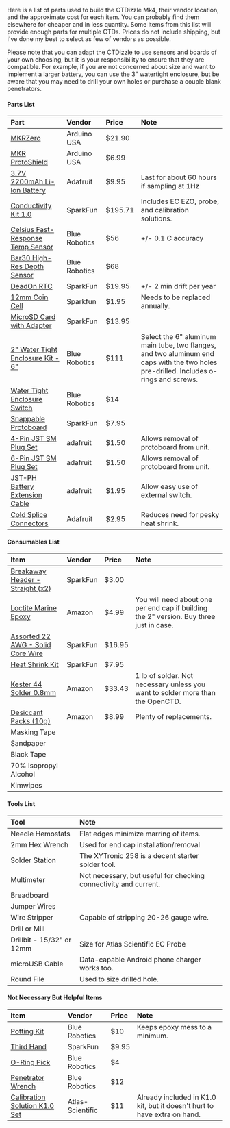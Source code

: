 Here is a list of parts used to build the CTDizzle Mk4, their vendor location, and the approximate cost for each item. You can probably find them elsewhere for cheaper and in less quantity. Some items from this list will provide enough parts for multiple CTDs. Prices do not include shipping, but I've done my best to select as few of vendors as possible.

Please note that you can adapt the CTDizzle to use sensors and boards of your own choosing, but it is your responsibility to ensure that they are compatible. For example, if you are not concerned about size and want to implement a larger battery, you can use the 3" watertight enclosure, but be aware that you may need to drill your own holes or purchase a couple blank penetrators. 

#### Parts List
|Part|Vendor|Price|Note|
|:---|:---|:---|:---|
|[MKRZero](https://store.arduino.cc/usa/arduino-mkrzero)|Arduino USA|$21.90|
|[MKR ProtoShield](https://store.arduino.cc/usa/mkr-proto-shield)|Arduino USA|$6.99|
|[3.7V 2200mAh Li-Ion Battery](https://www.adafruit.com/product/1781)|Adafruit|$9.95|Last for about 60 hours if sampling at 1Hz|
|[Conductivity Kit 1.0](https://www.sparkfun.com/products/12908)|SparkFun|$195.71|Includes EC EZO, probe, and calibration solutions.|
|[Celsius Fast-Response Temp Sensor](https://www.bluerobotics.com/store/electronics/celsius-sensor-r1/)|Blue Robotics|$56|+/- 0.1 C accuracy|
|[Bar30 High-Res Depth Sensor](https://www.bluerobotics.com/store/electronics/bar30-sensor-r1/)|Blue Robotics|$68|
|[DeadOn RTC](https://www.sparkfun.com/products/10160)|SparkFun|$19.95|+/- 2 min drift per year|
|[12mm Coin Cell](https://www.sparkfun.com/products/337)|Sparkfun|$1.95|Needs to be replaced annually.|
|[MicroSD Card with Adapter](https://www.sparkfun.com/products/11609)|SparkFun|$13.95|
|[2" Water Tight Enclosure Kit - 6"](https://www.bluerobotics.com/store/watertight-enclosures/wte2-asm-r1/#configuration)|Blue Robotics|$111|Select the 6" aluminum main tube, two flanges, and two aluminum end caps with the two holes pre-drilled. Includes o-rings and screws.
|[Water Tight Enclosure Switch](http://www.bluerobotics.com/store/electronics/switch-10-5a-r1/)|Blue Robotics|$14|
|[Snappable Protoboard](https://www.sparkfun.com/products/13268)|SparkFun|$7.95|
|[4-Pin JST SM Plug Set](https://www.adafruit.com/product/578)|adafruit|$1.50|Allows removal of protoboard from unit.
|[6-Pin JST SM Plug Set](https://www.adafruit.com/product/1665)|adafruit|$1.50|Allows removal of protoboard from unit.
|[JST-PH Battery Extension Cable](https://www.adafruit.com/product/1131)|adafruit|$1.95|Allow easy use of external switch.
|[Cold Splice Connectors](https://www.adafruit.com/product/1496)|Adafruit|$2.95|Reduces need for pesky heat shrink.


#### Consumables List
|Item|Vendor|Price|Note|
|:---|:---|:---|:---|
|[Breakaway Header - Straight (x2)](https://www.sparkfun.com/products/116)|SparkFun|$3.00|
|[Loctite Marine Epoxy](https://www.amazon.com/Loctite-Marine-0-85-Fluid-Syringe-1405604/dp/B00KH62K50/ref=sr_1_2?ie=UTF8&qid=1514606377&sr=8-2&keywords=loctite+waterproof)|Amazon|$4.99|You will need about one per end cap if building the 2" version. Buy three just in case.
|[Assorted 22 AWG - Solid Core Wire](https://www.sparkfun.com/products/11367)|SparkFun|$16.95|
|[Heat Shrink Kit](https://www.sparkfun.com/products/9353)|SparkFun|$7.95|
|[Kester 44 Solder 0.8mm](https://www.amazon.com/Kester-Rosin-Core-Solder-Spool/dp/B00068IJWC/ref=sr_1_4?ie=UTF8&qid=1496867514&sr=8-4&keywords=kester+44)|Amazon|$33.43|1 lb of solder. Not necessary unless you want to solder more than the OpenCTD.
|[Desiccant Packs (10g)](https://www.amazon.com/Desiccant-Indicating-Chloride-Moisture-Absorbent/dp/B01MPYB16J/ref=sr_1_1?s=hi&ie=UTF8&qid=1496867597&sr=1-1&keywords=10g+desiccant)|Amazon|$8.99|Plenty of replacements.
|Masking Tape|
|Sandpaper|
|Black Tape|
|70% Isopropyl Alcohol|
|Kimwipes|



#### Tools List
|Tool|Note|
|:---|:---|
|Needle Hemostats|Flat edges minimize marring of items.|
|2mm Hex Wrench|Used for end cap installation/removal|
|Solder Station|The XYTronic 258 is a decent starter solder tool.
|Multimeter|Not necessary, but useful for checking connectivity and current.
|Breadboard|
|Jumper Wires|
|Wire Stripper|Capable of stripping 20-26 gauge wire.
|Drill or Mill|
|Drillbit - 15/32" or 12mm|Size for Atlas Scientific EC Probe|
|microUSB Cable|Data-capable Android phone charger works too.|
|Round File|Used to size drilled hole.|



#### Not Necessary But Helpful Items
|Item|Vendor|Price|Note|
|:---|:---|:---|:---|
|[Potting Kit](http://www.bluerobotics.com/store/tools/tool-potting-kit-r1/)|Blue Robotics|$10|Keeps epoxy mess to a minimum.
|[Third Hand](https://www.sparkfun.com/products/9317)|SparkFun|$9.95|
|[O-Ring Pick](http://www.bluerobotics.com/store/tools/tool-o-ring-pick-r1/)|Blue Robotics|$4|
|[Penetrator Wrench](http://www.bluerobotics.com/store/tools/tool-penetrator-wrench-r1/)|Blue Robotics|$12|
|[Calibration Solution K1.0 Set](https://www.atlas-scientific.com/product_pages/chemicals/ec-1_0.html)|Atlas-Scientific|$11|Already included in K1.0 kit, but it doesn't hurt to have extra on hand.|





